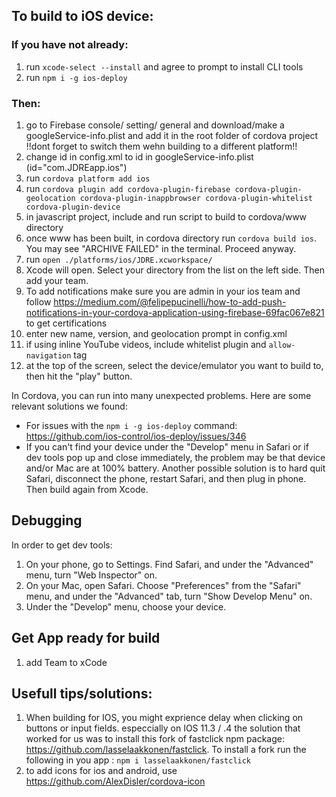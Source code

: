 ## To build to iOS device:

### If you have not already:
1. run `xcode-select --install` and agree to prompt to install CLI tools
1. run `npm i -g ios-deploy`


### Then:
1. go to Firebase console/ setting/ general and download/make a googleService-info.plist and add it in the root folder of cordova project !!dont forget to switch them wehn building to a different platform!!
1. change id in config.xml to id in googleService-info.plist (id="com.JDREapp.ios")
1. run `cordova platform add ios`
1. run `cordova plugin add cordova-plugin-firebase cordova-plugin-geolocation cordova-plugin-inappbrowser cordova-plugin-whitelist cordova-plugin-device`
1. in javascript project, include and run script to build to cordova/www directory
1. once www has been built, in cordova directory run `cordova build ios`. You may see "ARCHIVE FAILED" in the terminal. Proceed anyway.
1. run `open ./platforms/ios/JDRE.xcworkspace/`
1. Xcode will open. Select your directory from the list on the left side. Then add your team.
1.  To add notifications make sure you are admin in your ios team and follow https://medium.com/@felipepucinelli/how-to-add-push-notifications-in-your-cordova-application-using-firebase-69fac067e821 to get certifications
1. enter new name, version, and geolocation prompt in config.xml
1. if using inline YouTube videos, include whitelist plugin and `allow-navigation` tag
1. at the top of the screen, select the device/emulator you want to build to, then hit the "play" button.

In Cordova, you can run into many unexpected problems. Here are some relevant solutions we found:
* For issues with the `npm i -g ios-deploy` command: https://github.com/ios-control/ios-deploy/issues/346
* If you can't find your device under the "Develop" menu in Safari or if dev tools pop up and close immediately, the problem may be that device and/or Mac are at 100% battery. Another possible solution is to hard quit Safari, disconnect the phone, restart Safari, and then plug in phone. Then build again from Xcode.

## Debugging

In order to get dev tools:
1. On your phone, go to Settings. Find Safari, and under the "Advanced" menu, turn "Web Inspector" on.
1. On your Mac, open Safari. Choose "Preferences" from the "Safari" menu, and under the "Advanced" tab, turn "Show Develop Menu" on.
1. Under the "Develop" menu, choose your device.

## Get App ready for build
1. add Team to xCode


## Usefull tips/solutions:
1. When building for IOS, you might exprience delay when clicking on buttons or input fields. especcially on IOS 11.3 / .4 the solution that worked for us was to install this fork of fastclick npm package: https://github.com/lasselaakkonen/fastclick.   To install a fork run the following in you app : `npm i lasselaakkonen/fastclick` 
1. to add icons for ios and android, use https://github.com/AlexDisler/cordova-icon

